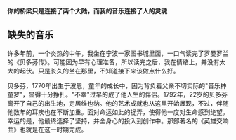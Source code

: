 **你的桥梁只是连接了两个大陆，而我的音乐连接了人的灵魂**

## 缺失的音乐

许多年前，一个炎热的中午，我坐在宁波一家图书城里面，一口气读完了罗曼罗兰的《贝多芬传》。可能因为早有心理准备，所以读完之后，我在情绪上，并没有太大的起伏。只是长久的坐在那里，不知道接下来该做点什么好。

贝多芬，1770年出生于波恩，童年的成长中，因为背负着父亲不切实际的"音乐神童梦"，显得十分挣扎。"不幸"过早的成了他人生的伴侣。1792年，22岁的贝多芬离开了自己的出生地，定居维也纳。他的艺术成就也从这里开始展现，不过，伴随他数年的耳疾也在不断加重。面对命运如此的捉弄，使得他一度对生命感到绝望。幸运的是，他最终选择了坚持，并全身心的投入到创作中。那部著名的《英雄交响曲》也就是在这一时期完成。
